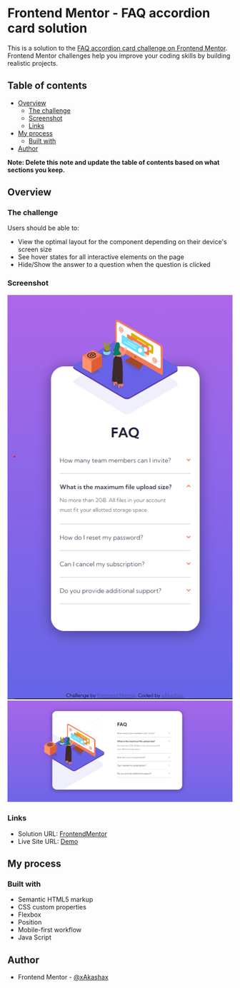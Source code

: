 # Frontend Mentor - FAQ accordion card solution

This is a solution to the [FAQ accordion card challenge on Frontend Mentor](https://www.frontendmentor.io/challenges/faq-accordion-card-XlyjD0Oam). Frontend Mentor challenges help you improve your coding skills by building realistic projects. 

## Table of contents

- [Overview](#overview)
  - [The challenge](#the-challenge)
  - [Screenshot](#screenshot)
  - [Links](#links)
- [My process](#my-process)
  - [Built with](#built-with)
- [Author](#author)

**Note: Delete this note and update the table of contents based on what sections you keep.**

## Overview

### The challenge

Users should be able to:

- View the optimal layout for the component depending on their device's screen size
- See hover states for all interactive elements on the page
- Hide/Show the answer to a question when the question is clicked

### Screenshot

![](./mobile.png)
![](./desktop.png)

### Links

- Solution URL: [FrontendMentor](https://www.frontendmentor.io/solutions/faq-accordion-card-kpNJeNnH7l)
- Live Site URL: [Demo](https://comfy-conkies-bf1a51.netlify.app)

## My process

### Built with

- Semantic HTML5 markup
- CSS custom properties
- Flexbox
- Position
- Mobile-first workflow
- Java Script

## Author

- Frontend Mentor - [@xAkashax](https://www.frontendmentor.io/profile/xAkashax)

